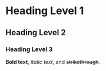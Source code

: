 # Heading Level 1

## Heading Level 2

### Heading Level 3

**Bold text**, *italic text*, and ~~strikethrough~~.
